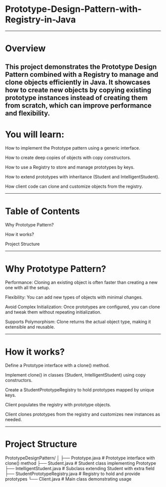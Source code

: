 # Prototype-Design-Pattern-with-Registry-in-Java
---

# Overview

This project demonstrates the Prototype Design Pattern combined with a Registry to manage and clone objects efficiently in Java. It showcases how to create new objects by copying existing prototype instances instead of creating them from scratch, which can improve performance and flexibility.
---
# You will learn:

How to implement the Prototype pattern using a generic interface.

How to create deep copies of objects with copy constructors.

How to use a Registry to store and manage prototypes by keys.

How to extend prototypes with inheritance (Student and IntelligentStudent).

How client code can clone and customize objects from the registry. 

 ---
# Table of Contents

Why Prototype Pattern?

How it works?

Project Structure

---
# Why Prototype Pattern?

Performance: Cloning an existing object is often faster than creating a new one with all the setup.

Flexibility: You can add new types of objects with minimal changes.

Avoid Complex Initialization: Once prototypes are configured, you can clone and tweak them without repeating initialization.

Supports Polymorphism: Clone returns the actual object type, making it extensible and reusable.

---
# How it works?

Define a Prototype interface with a clone() method.

Implement clone() in classes (Student, IntelligentStudent) using copy constructors.

Create a StudentPrototypeRegistry to hold prototypes mapped by unique keys.

Client populates the registry with prototype objects.

Client clones prototypes from the registry and customizes new instances as needed.

---
# Project Structure

PrototypeDesignPattern/
│
├── Prototype.java               # Prototype interface with clone() method
├── Student.java                 # Student class implementing Prototype
├── IntelligentStudent.java      # Subclass extending Student with extra field
├── StudentPrototypeRegistry.java # Registry to hold and provide prototypes
└── Client.java                  # Main class demonstrating usage
